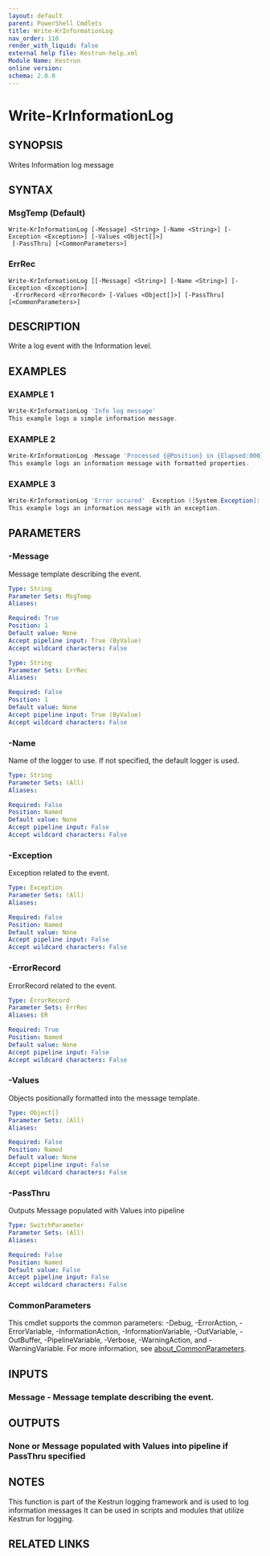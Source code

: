 ```yaml
---
layout: default
parent: PowerShell Cmdlets
title: Write-KrInformationLog
nav_order: 110
render_with_liquid: false
external help file: Kestrun-help.xml
Module Name: Kestrun
online version:
schema: 2.0.0
---
```


# Write-KrInformationLog

## SYNOPSIS
Writes Information log message

## SYNTAX

### MsgTemp (Default)
```
Write-KrInformationLog [-Message] <String> [-Name <String>] [-Exception <Exception>] [-Values <Object[]>]
 [-PassThru] [<CommonParameters>]
```

### ErrRec
```
Write-KrInformationLog [[-Message] <String>] [-Name <String>] [-Exception <Exception>]
 -ErrorRecord <ErrorRecord> [-Values <Object[]>] [-PassThru] [<CommonParameters>]
```

## DESCRIPTION
Write a log event with the Information level.

## EXAMPLES

### EXAMPLE 1
```powershell
Write-KrInformationLog 'Info log message'
This example logs a simple information message.
```

### EXAMPLE 2
```powershell
Write-KrInformationLog -Message 'Processed {@Position} in {Elapsed:000} ms.' -Values $position, $elapsedMs
This example logs an information message with formatted properties.
```

### EXAMPLE 3
```powershell
Write-KrInformationLog 'Error occured' -Exception ([System.Exception]::new('Some exception'))
This example logs an information message with an exception.
```

## PARAMETERS

### -Message
Message template describing the event.

```yaml
Type: String
Parameter Sets: MsgTemp
Aliases:

Required: True
Position: 1
Default value: None
Accept pipeline input: True (ByValue)
Accept wildcard characters: False
```

```yaml
Type: String
Parameter Sets: ErrRec
Aliases:

Required: False
Position: 1
Default value: None
Accept pipeline input: True (ByValue)
Accept wildcard characters: False
```

### -Name
Name of the logger to use.
If not specified, the default logger is used.

```yaml
Type: String
Parameter Sets: (All)
Aliases:

Required: False
Position: Named
Default value: None
Accept pipeline input: False
Accept wildcard characters: False
```

### -Exception
Exception related to the event.

```yaml
Type: Exception
Parameter Sets: (All)
Aliases:

Required: False
Position: Named
Default value: None
Accept pipeline input: False
Accept wildcard characters: False
```

### -ErrorRecord
ErrorRecord related to the event.

```yaml
Type: ErrorRecord
Parameter Sets: ErrRec
Aliases: ER

Required: True
Position: Named
Default value: None
Accept pipeline input: False
Accept wildcard characters: False
```

### -Values
Objects positionally formatted into the message template.

```yaml
Type: Object[]
Parameter Sets: (All)
Aliases:

Required: False
Position: Named
Default value: None
Accept pipeline input: False
Accept wildcard characters: False
```

### -PassThru
Outputs Message populated with Values into pipeline

```yaml
Type: SwitchParameter
Parameter Sets: (All)
Aliases:

Required: False
Position: Named
Default value: False
Accept pipeline input: False
Accept wildcard characters: False
```

### CommonParameters
This cmdlet supports the common parameters: -Debug, -ErrorAction, -ErrorVariable, -InformationAction, -InformationVariable, -OutVariable, -OutBuffer, -PipelineVariable, -Verbose, -WarningAction, and -WarningVariable. For more information, see [about_CommonParameters](http://go.microsoft.com/fwlink/?LinkID=113216).

## INPUTS

### Message - Message template describing the event.
## OUTPUTS

### None or Message populated with Values into pipeline if PassThru specified
## NOTES
This function is part of the Kestrun logging framework and is used to log information messages
It can be used in scripts and modules that utilize Kestrun for logging.

## RELATED LINKS
